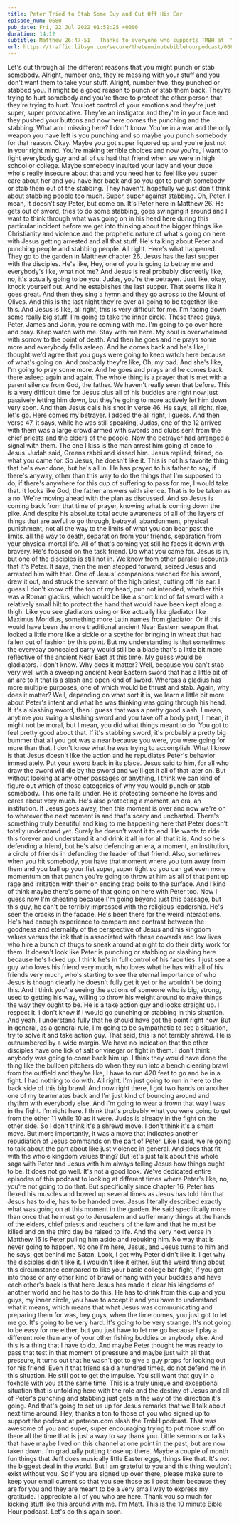 ```yaml
---
title: Peter Tried to Stab Some Guy and Cut Off His Ear
episode_num: 0680
pub_date: Fri, 22 Jul 2022 01:52:25 +0000
duration: 14:12
subtitle: Matthew 26:47-51   Thanks to everyone who supports TMBH at  You're the reason we can all do this together!  Music written and performed by .
url: https://traffic.libsyn.com/secure/thetenminutebiblehourpodcast/0680_-_Peter_Tried_to_Stab_Some_Guy_and_Cut_Off_His_Ear.mp3
---
```


 Let's cut through all the different reasons that you might punch or stab somebody. Alright, number one, they're messing with your stuff and you don't want them to take your stuff. Alright, number two, they punched or stabbed you. It might be a good reason to punch or stab them back. They're trying to hurt somebody and you're there to protect the other person that they're trying to hurt. You lost control of your emotions and they're just super, super provocative. They're an instigator and they're in your face and they pushed your buttons and now here comes the punching and the stabbing. What am I missing here? I don't know. You're in a war and the only weapon you have left is you punching and so maybe you punch somebody for that reason. Okay. Maybe you got super liquored up and you're just not in your right mind. You're making terrible choices and now you're, I want to fight everybody guy and all of us had that friend when we were in high school or college. Maybe somebody insulted your lady and your dude who's really insecure about that and you need her to feel like you super care about her and you have her back and so you got to punch somebody or stab them out of the stabbing. They haven't, hopefully we just don't think about stabbing people too much. Super, super against stabbing. Oh, Peter. I mean, it doesn't say Peter, but come on. It's Peter here in Matthew 26. He gets out of sword, tries to do some stabbing, goes swinging it around and I want to think through what was going on in his head here during this particular incident before we get into thinking about the bigger things like Christianity and violence and the prophetic nature of what's going on here with Jesus getting arrested and all that stuff. He's talking about Peter and punching people and stabbing people. All right. Here's what happened. They go to the garden in Matthew chapter 26. Jesus has the last supper with the disciples. He's like, Hey, one of you is going to betray me and everybody's like, what not me? And Jesus is real probably discreetly like, no, it's actually going to be you. Judas, you're the betrayer. Just like, okay, knock yourself out. And he establishes the last supper. That seems like it goes great. And then they sing a hymn and they go across to the Mount of Olives. And this is the last night they're ever all going to be together like this. And Jesus is like, all right, this is very difficult for me. I'm facing down some really big stuff. I'm going to take the inner circle. These three guys, Peter, James and John, you're coming with me. I'm going to go over here and pray. Keep watch with me. Stay with me here. My soul is overwhelmed with sorrow to the point of death. And then he goes and he prays some more and everybody falls asleep. And he comes back and he's like, I thought we'd agree that you guys were going to keep watch here because of what's going on. And probably they're like, Oh, my bad. And she's like, I'm going to pray some more. And he goes and prays and he comes back there asleep again and again. The whole thing is a prayer that is met with a parent silence from God, the father. We haven't really seen that before. This is a very difficult time for Jesus plus all of his buddies are right now just passively letting him down, but they're going to more actively let him down very soon. And then Jesus calls his shot in verse 46. He says, all right, rise, let's go. Here comes my betrayer. I added the all right, I guess. And then verse 47, it says, while he was still speaking, Judas, one of the 12 arrived with them was a large crowd armed with swords and clubs sent from the chief priests and the elders of the people. Now the betrayer had arranged a signal with them. The one I kiss is the man arrest him going at once to Jesus. Judah said, Greens rabbi and kissed him. Jesus replied, friend, do what you came for. So Jesus, he doesn't like it. This is not his favorite thing that he's ever done, but he's all in. He has prayed to his father to say, if there's anyway, other than this way to do the things that I'm supposed to do, if there's anywhere for this cup of suffering to pass for me, I would take that. It looks like God, the father answers with silence. That is to be taken as a no. We're moving ahead with the plan as discussed. And so Jesus is coming back from that time of prayer, knowing what is coming down the pike. And despite his absolute total acute awareness of all of the layers of things that are awful to go through, betrayal, abandonment, physical punishment, not all the way to the limits of what you can bear past the limits, all the way to death, separation from your friends, separation from your physical mortal life. All of that's coming yet still he faces it down with bravery. He's focused on the task friend. Do what you came for. Jesus is in, but one of the disciples is still not in. We know from other parallel accounts that it's Peter. It says, then the men stepped forward, seized Jesus and arrested him with that. One of Jesus' companions reached for his sword, drew it out, and struck the servant of the high priest, cutting off his ear. I guess I don't know off the top of my head, pun not intended, whether this was a Roman gladius, which would be like a short kind of fat sword with a relatively small hilt to protect the hand that would have been kept along a thigh. Like you see gladiators using or like actually like gladiator like Maximus Moridius, something more Latin names from gladiator. Or if this would have been the more traditional ancient Near Eastern weapon that looked a little more like a sickle or a scythe for bringing in wheat that had fallen out of fashion by this point. But my understanding is that sometimes the everyday concealed carry would still be a blade that's a little bit more reflective of the ancient Near East at this time. My guess would be gladiators. I don't know. Why does it matter? Well, because you can't stab very well with a sweeping ancient Near Eastern sword that has a little bit of an arc to it that is a slash and open kind of sword. Whereas a gladius has more multiple purposes, one of which would be thrust and stab. Again, why does it matter? Well, depending on what sort it is, we learn a little bit more about Peter's intent and what he was thinking was going through his head. If it's a slashing sword, then I guess that was a pretty good slash. I mean, anytime you swing a slashing sword and you take off a body part, I mean, it might not be moral, but I mean, you did what things meant to do. You got to feel pretty good about that. If it's stabbing sword, it's probably a pretty big bummer that all you got was a near because you were, you were going for more than that. I don't know what he was trying to accomplish. What I know is that Jesus doesn't like the action and he repudiates Peter's behavior immediately. Put your sword back in its place. Jesus said to him, for all who draw the sword will die by the sword and we'll get it all of that later on. But without looking at any other passages or anything, I think we can kind of figure out which of those categories of why you would punch or stab somebody. This one falls under. He is protecting someone he loves and cares about very much. He's also protecting a moment, an era, an institution. If Jesus goes away, then this moment is over and now we're on to whatever the next moment is and that's scary and uncharted. There's something truly beautiful and king to me happening here that Peter doesn't totally understand yet. Surely he doesn't want it to end. He wants to ride this forever and understand it and drink it all in for all that it is. And so he's defending a friend, but he's also defending an era, a moment, an institution, a circle of friends in defending the leader of that friend. Also, sometimes when you hit somebody, you have that moment where you turn away from them and you ball up your fist super, super tight so you can get even more momentum on that punch you're going to throw at him as all of that pent up rage and irritation with their on ending crap boils to the surface. And I kind of think maybe there's some of that going on here with Peter too. Now I guess now I'm cheating because I'm going beyond just this passage, but this guy, he can't be terribly impressed with the religious leadership. He's seen the cracks in the facade. He's been there for the weird interactions. He's had enough experience to compare and contrast between the goodness and eternality of the perspective of Jesus and his kingdom values versus the ick that is associated with these cowards and low lives who hire a bunch of thugs to sneak around at night to do their dirty work for them. It doesn't look like Peter is punching or stabbing or slashing here because he's licked up. I think he's in full control of his faculties. I just see a guy who loves his friend very much, who loves what he has with all of his friends very much, who's starting to see the eternal importance of who Jesus is though clearly he doesn't fully get it yet or he wouldn't be doing this. And I think you're seeing the actions of someone who is big, strong, used to getting his way, willing to throw his weight around to make things the way they ought to be. He is a take action guy and looks straight up. I respect it. I don't know if I would go punching or stabbing in this situation. And yeah, I understand fully that he should have got the point right now. But in general, as a general rule, I'm going to be sympathetic to see a situation, try to solve it and take action guy. That said, this is not terribly shrewd. He is outnumbered by a wide margin. We have no indication that the other disciples have one lick of salt or vinegar or fight in them. I don't think anybody was going to come back him up. I think they would have done the thing like the bullpen pitchers do when they run into a bench clearing brawl from the outfield and they're like, I have to run 420 feet to go and be in a fight. I had nothing to do with. All right. I'm just going to run in here to the back side of this big brawl. And now right there, I got two hands on another one of my teammates back and I'm just kind of bouncing around and rhythm with everybody else. And I'm going to wear a frown that way I was in the fight. I'm right here. I think that's probably what you were going to get from the other 11 while 10 as it were. Judas is already in the fight on the other side. So I don't think it's a shrewd move. I don't think it's a smart move. But more importantly, it was a move that indicates another repudiation of Jesus commands on the part of Peter. Like I said, we're going to talk about the part about like just violence in general. And does that fit with the whole kingdom values thing? But let's just talk about this whole saga with Peter and Jesus with him always telling Jesus how things ought to be. It does not go well. It's not a good look. We've dedicated entire episodes of this podcast to looking at different times where Peter's like, no, you're not going to do that. But specifically since chapter 16, Peter has flexed his muscles and bowed up several times as Jesus has told him that Jesus has to die, has to be handed over. Jesus literally described exactly what was going on at this moment in the garden. He said specifically more than once that he must go to Jerusalem and suffer many things at the hands of the elders, chief priests and teachers of the law and that he must be killed and on the third day be raised to life. And the very next verse in Matthew 16 is Peter pulling him aside and rebuking him. No way that is never going to happen. No one I'm here, Jesus, and Jesus turns to him and he says, get behind me Satan. Look, I get why Peter didn't like it. I get why the disciples didn't like it. I wouldn't like it either. But the weird thing about this circumstance compared to like your basic college bar fight, if you got into those or any other kind of brawl or hang with your buddies and have each other's back is that here Jesus has made it clear his kingdoms of another world and he has to do this. He has to drink from this cup and you guys, my inner circle, you have to accept it and you have to understand what it means, which means that what Jesus was communicating and preparing them for was, hey guys, when the time comes, you just got to let me go. It's going to be very hard. It's going to be very strange. It's not going to be easy for me either, but you just have to let me go because I play a different role than any of your other fishing buddies or anybody else. And this is a thing that I have to do. And maybe Peter thought he was ready to pass that test in that moment of pressure and maybe just with all that pressure, it turns out that he wasn't got to give a guy props for looking out for his friend. Even if that friend said a hundred times, do not defend me in this situation. He still got to get the impulse. You still want that guy in a foxhole with you at the same time. This is a truly unique and exceptional situation that is unfolding here with the role and the destiny of Jesus and all of Peter's punching and stabbing just gets in the way of the direction it's going. And that's going to set us up for Jesus remarks that we'll talk about next time around. Hey, thanks a ton to those of you who signed up to support the podcast at patreon.com slash the TmbH podcast. That was awesome of you and super, super encouraging trying to put more stuff on there all the time that is just a way to say thank you. Little sermons or talks that have maybe lived on this channel at one point in the past, but are now taken down. I'm gradually putting those up there. Maybe a couple of month fun things that Jeff does musically little Easter eggs, things like that. It's not the biggest deal in the world. But I am grateful to you and this thing wouldn't exist without you. So if you are signed up over there, please make sure to keep your email current so that you see those as I post them because they are for you and they are meant to be a very small way to express my gratitude. I appreciate all of you who are here. Thank you so much for kicking stuff like this around with me. I'm Matt. This is the 10 minute Bible Hour podcast. Let's do this again soon.